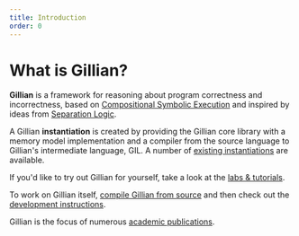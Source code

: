 ```yaml
---
title: Introduction
order: 0
---
```


# What is Gillian?

**Gillian** is a framework for reasoning about program correctness and incorrectness, based on [Compositional Symbolic Execution](/publications/cse1.md) and inspired by ideas from [Separation Logic](https://en.wikipedia.org/wiki/Separation_logic).

A Gillian **instantiation** is created by providing the Gillian core library with a memory model implementation and a compiler from the source language to Gillian's intermediate language, GIL. A number of [existing instantiations](/instantiations/) are available.

If you'd like to try out Gillian for yourself, take a look at the [labs & tutorials](/labs/).

To work on Gillian itself, [compile Gillian from source](/dev-install) and then check out the [development instructions](/develop).

Gillian is the focus of numerous [academic publications](/publications/).


